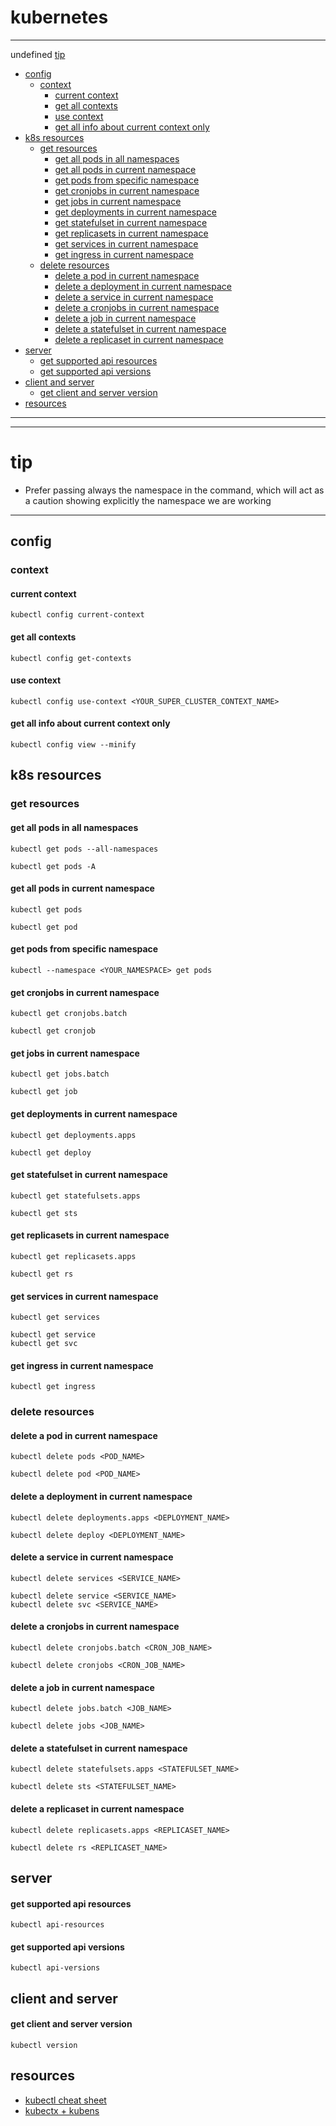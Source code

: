 # kubernetes

----
undefined [tip](#tip)
- [config](#config)
    * [context](#context)
        + [current context](#current-context)
        + [get all contexts](#get-all-contexts)
        + [use context](#use-context)
        + [get all info about current context only](#get-all-info-about-current-context-only)
- [k8s resources](#k8s-resources)
    * [get resources](#get-resources)
        + [get all pods in all namespaces](#get-all-pods-in-all-namespaces)
        + [get all pods in current namespace](#get-all-pods-in-current-namespace)
        + [get pods from specific namespace](#get-pods-from-specific-namespace)
        + [get cronjobs in current namespace](#get-cronjobs-in-current-namespace)
        + [get jobs in current namespace](#get-jobs-in-current-namespace)
        + [get deployments in current namespace](#get-deployments-in-current-namespace)
        + [get statefulset in current namespace](#get-statefulset-in-current-namespace)
        + [get replicasets in current namespace](#get-replicasets-in-current-namespace)
        + [get services in current namespace](#get-services-in-current-namespace)
        + [get ingress in current namespace](#get-ingress-in-current-namespace)
    * [delete resources](#delete-resources)
        + [delete a pod in current namespace](#delete-a-pod-in-current-namespace)
        + [delete a deployment in current namespace](#delete-a-deployment-in-current-namespace)
        + [delete a service in current namespace](#delete-a-service-in-current-namespace)
        + [delete a cronjobs in current namespace](#delete-a-cronjobs-in-current-namespace)
        + [delete a job in current namespace](#delete-a-job-in-current-namespace)
        + [delete a statefulset in current namespace](#delete-a-statefulset-in-current-namespace)
        + [delete a replicaset in current namespace](#delete-a-replicaset-in-current-namespace)
- [server](#server)
    + [get supported api resources](#get-supported-api-resources)
    + [get supported api versions](#get-supported-api-versions)
- [client and server](#client-and-server)
    + [get client and server version](#get-client-and-server-version)
- [resources](#resources)
----

----
# tip
- Prefer passing always the namespace in the command, which will act as a caution showing explicitly the namespace we are working   
----

## config

### context

#### current context

```shell
kubectl config current-context
```

#### get all contexts
```shell
kubectl config get-contexts
```

#### use context 
```shell
kubectl config use-context <YOUR_SUPER_CLUSTER_CONTEXT_NAME>
```

#### get all info about current context only
```shell
kubectl config view --minify 
```

## k8s resources

### get resources

#### get all pods in all namespaces
```shell
kubectl get pods --all-namespaces

kubectl get pods -A
```

#### get all pods in current namespace
```shell
kubectl get pods

kubectl get pod
```

#### get pods from specific namespace
```shell
kubectl --namespace <YOUR_NAMESPACE> get pods
```

#### get cronjobs in current namespace 
```shell
kubectl get cronjobs.batch

kubectl get cronjob
```

#### get jobs in current namespace
```shell
kubectl get jobs.batch

kubectl get job
```

#### get deployments in current namespace
```shell
kubectl get deployments.apps

kubectl get deploy
```

#### get statefulset in current namespace
```shell
kubectl get statefulsets.apps

kubectl get sts
```

#### get replicasets in current namespace
```shell
kubectl get replicasets.apps

kubectl get rs
```

#### get services in current namespace
```shell
kubectl get services

kubectl get service
kubectl get svc 
```

#### get ingress in current namespace
```shell
kubectl get ingress
```

### delete resources

#### delete a pod in current namespace
```shell
kubectl delete pods <POD_NAME>

kubectl delete pod <POD_NAME>
```

#### delete a deployment in current namespace
```shell
kubectl delete deployments.apps <DEPLOYMENT_NAME>

kubectl delete deploy <DEPLOYMENT_NAME>
```

#### delete a service in current namespace
```shell
kubectl delete services <SERVICE_NAME>

kubectl delete service <SERVICE_NAME>
kubectl delete svc <SERVICE_NAME>
```

#### delete a cronjobs in current namespace
```shell
kubectl delete cronjobs.batch <CRON_JOB_NAME>

kubectl delete cronjobs <CRON_JOB_NAME>
```

#### delete a job in current namespace
```shell
kubectl delete jobs.batch <JOB_NAME>

kubectl delete jobs <JOB_NAME>
```

#### delete a statefulset in current namespace
```shell
kubectl delete statefulsets.apps <STATEFULSET_NAME>

kubectl delete sts <STATEFULSET_NAME>
```

#### delete a replicaset in current namespace
```shell
kubectl delete replicasets.apps <REPLICASET_NAME>

kubectl delete rs <REPLICASET_NAME>
```

## server

#### get supported api resources 
```shell
kubectl api-resources
```

#### get supported api versions
```shell
kubectl api-versions
```

## client and server

#### get client and server version
```shell
kubectl version
```

## resources

- [kubectl cheat sheet](https://kubernetes.io/docs/reference/kubectl/cheatsheet/)
- [kubectx + kubens](https://github.com/ahmetb/kubectx)